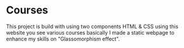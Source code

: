 # Courses
This project is build with using two components HTML &amp; CSS using this website you see various courses basically I made a static webpage to enhance my skills on "Glassomorphism effect".
